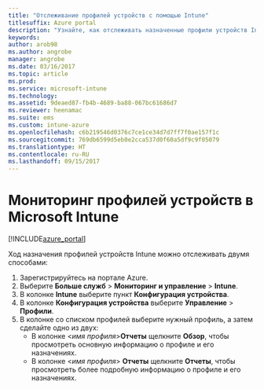 ```yaml
---
title: "Отслеживание профилей устройств с помощью Intune"
titlesuffix: Azure portal
description: "Узнайте, как отслеживать назначенные профили устройств Intune.\""
keywords: 
author: arob98
ms.author: angrobe
manager: angrobe
ms.date: 03/16/2017
ms.topic: article
ms.prod: 
ms.service: microsoft-intune
ms.technology: 
ms.assetid: 9deaed87-fb4b-4689-ba88-067bc61686d7
ms.reviewer: heenamac
ms.suite: ems
ms.custom: intune-azure
ms.openlocfilehash: c6b219546d0376c7ce1ce34d7d7ff7f0ae157f1c
ms.sourcegitcommit: 769db6599d5eb0e2cca537d0f60a5df9c9f05079
ms.translationtype: HT
ms.contentlocale: ru-RU
ms.lasthandoff: 09/15/2017
---
```

# <a name="how-to-monitor-device-profiles-in-microsoft-intune"></a>Мониторинг профилей устройств в Microsoft Intune

[!INCLUDE[azure_portal](./includes/azure_portal.md)]

Ход назначения профилей устройств Intune можно отслеживать двумя способами:


1. Зарегистрируйтесь на портале Azure.
2. Выберите **Больше служб** > **Мониторинг и управление** > **Intune**.
3. В колонке **Intune** выберите пункт **Конфигурация устройства**.
2. В колонке **Конфигурация устройства** выберите **Управление** > **Профили**.
2. В колонке со списком профилей выберите нужный профиль, а затем сделайте одно из двух:
    - В колонке <*имя профиля*>**Отчеты** щелкните **Обзор**, чтобы просмотреть основную информацию о профиле и его назначениях.
    - В колонке <*имя профиля*> **Отчеты** щелкните **Отчеты**, чтобы просмотреть более подробную информацию о профиле и его назначениях.
